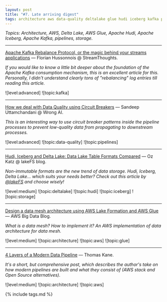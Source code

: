 ```yaml
---
layout: post
title: "#7. Late arriving digest"
tags: architecture aws data-quality deltalake glue hudi iceberg kafka pipelines storage
---
```


*Topics: Architecture, AWS, Delta Lake, AWS Glue, Apache Hudi, Apache Iceberg, Apache Kafka, pipelines, storage.*

<!--cut-->

---

[Apache Kafka Rebalance Protocol, or the magic behind your streams applications](https://medium.com/streamthoughts/apache-kafka-rebalance-protocol-or-the-magic-behind-your-streams-applications-e94baf68e4f2) — Florian Hussonnois @ StreamThoughts.

*If you would like to know a little bit deeper about the foundation of the Apache Kafka consumption mechanism, this is an excellent article for this. Personally, I didn't understand clearly tons of "rebalancing" log entries till reading this article.*

![level:advanced] ![topic:kafka]

---

[How we deal with Data Quality using Circuit Breakers](https://medium.com/wrong-ml/taming-data-quality-with-circuit-breakers-dbe550d3ca78) — Sandeep Uttamchandani @ Wrong AI.

*This is an interesting way to use circuit breaker patterns inside the pipeline processes to prevent low-quality data from propagating to downstream processes.*

![level:advanced] ![topic:data-quality] ![topic:pipelines]

---

[Hudi, Iceberg and Delta Lake: Data Lake Table Formats Compared](https://lakefs.io/hudi-iceberg-and-delta-lake-data-lake-table-formats-compared/) — Oz Katz @ lakeFS blog.

*Non-immutable formats are the new trend of data storage. Hudi, Iceberg, Delta Lake… which suits your needs better? Check out this article by [@lakeFS](https://twitter.com/lakeFS) and choose wisely!*

![level:medium] ![topic:deltalake] ![topic:hudi] ![topic:iceberg] ![topic:storage]

---

[Design a data mesh architecture using AWS Lake Formation and AWS Glue](https://aws.amazon.com/blogs/big-data/design-a-data-mesh-architecture-using-aws-lake-formation-and-aws-glue/) — AWS Big Data Blog.

*What is a data mesh? How to implement it? An AWS implementation of data architecture for data mesh.*

![level:medium] ![topic:architecture] ![topic:aws] ![topic:glue]

---

[4 Layers of a Modern Data Pipeline](https://thomaskane.io/4-layers-of-a-modern-data-pipeline) — Thomas Kane.

*It's a short, but comprehensive post, which describes the author's take on how modern pipelines are built and what they consist of (AWS stack and Open Source alternatives).*

![level:medium] ![topic:architecture] ![topic:aws]

{% include tags.md %}
